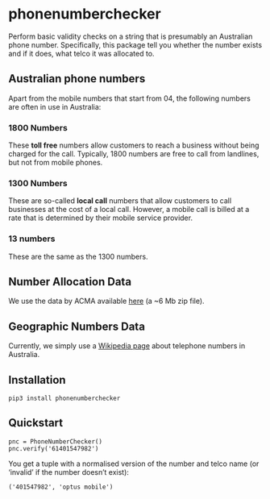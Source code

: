 # phonenumberchecker
Perform basic validity checks on a string that is presumably an Australian phone number. Specifically,  this package tell you whether the number exists and if it does, what telco it was allocated to.

## Australian phone numbers
Apart from the mobile numbers that start from 04, the following numbers are often in use in Australia:

### 1800 Numbers
These **toll free** numbers allow customers to reach a business without being charged for the call. Typically, 1800 numbers are free to call from landlines, but not from mobile phones.

### 1300 Numbers
These are so-called **local call** numbers that allow customers to call businesses at the cost of a local call. However, a mobile call is billed at a rate that is determined by their mobile service provider.

### 13 numbers
These are the same as the 1300 numbers.

## Number Allocation Data
We use the data by ACMA available [here](https://thenumberingsystem.com.au/download/InquiryFullDownload.zip) (a ~6 Mb zip file).
## Geographic Numbers Data
Currently, we simply use a [Wikipedia page](https://en.wikipedia.org/wiki/Telephone_numbers_in_Australia) about telephone numbers in Australia.

## Installation 
```
pip3 install phonenumberchecker
```
## Quickstart
```
pnc = PhoneNumberChecker()
pnc.verify('61401547982')
```
You get a tuple with a normalised version of the number and telco name (or ‘invalid’ if the number doesn’t exist): 
```
('401547982', 'optus mobile')
```